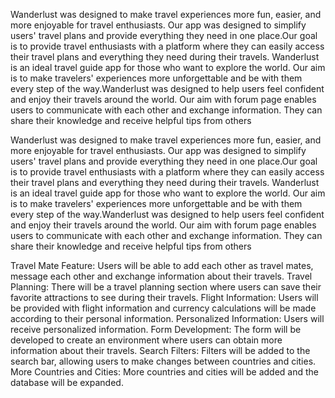 Wanderlust was designed to make travel experiences more fun, easier, and more enjoyable for travel enthusiasts. Our app was designed to simplify users' travel plans and provide everything they need in one place.Our goal is to provide travel enthusiasts with a platform where they can easily access their travel plans and everything they need during their travels. Wanderlust is an ideal travel guide app for those who want to explore the world. Our aim is to make travelers' experiences more unforgettable and be with them every step of the way.Wanderlust was designed to help users feel confident and enjoy their travels around the world. Our aim with forum page enables users to communicate with each other and exchange information. They can share their knowledge and receive helpful tips from others

Wanderlust was designed to make travel experiences more fun, easier, and more enjoyable for travel enthusiasts. Our app was designed to simplify users' travel plans and provide everything they need in one place.Our goal is to provide travel enthusiasts with a platform where they can easily access their travel plans and everything they need during their travels. Wanderlust is an ideal travel guide app for those who want to explore the world. Our aim is to make travelers' experiences more unforgettable and be with them every step of the way.Wanderlust was designed to help users feel confident and enjoy their travels around the world. Our aim with forum page enables users to communicate with each other and exchange information. They can share their knowledge and receive helpful tips from others

Travel Mate Feature: Users will be able to add each other as travel mates, message each other and exchange information about their travels. Travel Planning: There will be a travel planning section where users can save their favorite attractions to see during their travels. Flight Information: Users will be provided with flight information and currency calculations will be made according to their personal information. Personalized Information: Users will receive personalized information. Form Development: The form will be developed to create an environment where users can obtain more information about their travels. Search Filters: Filters will be added to the search bar, allowing users to make changes between countries and cities. More Countries and Cities: More countries and cities will be added and the database will be expanded.
